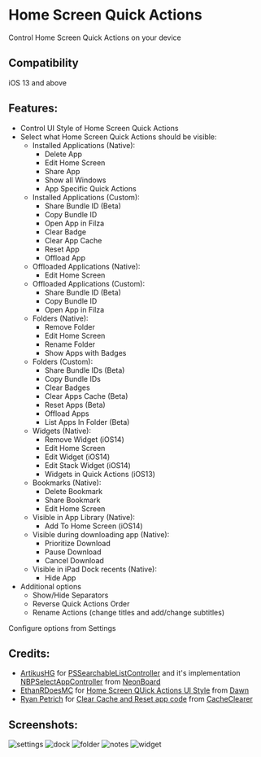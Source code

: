 # Home Screen Quick Actions
Control Home Screen Quick Actions on your device

## Compatibility
iOS 13 and above

## Features:
* Control UI Style of Home Screen Quick Actions
* Select what Home Screen Quick Actions should be visible:
	* Installed Applications (Native):
		* Delete App
		* Edit Home Screen
		* Share App
		* Show all Windows
		* App Specific Quick Actions
	* Installed Applications (Custom):
		* Share Bundle ID (Beta)
		* Copy Bundle ID
		* Open App in Filza
		* Clear Badge
		* Clear App Cache
		* Reset App
		* Offload App
	* Offloaded Applications (Native):
		* Edit Home Screen
	* Offloaded Applications (Custom):
		* Share Bundle ID (Beta)
		* Copy Bundle ID
		* Open App in Filza
	* Folders (Native):
		* Remove Folder
		* Edit Home Screen
		* Rename Folder
		* Show Apps with Badges
	* Folders (Custom):
		* Share Bundle IDs (Beta)
		* Copy Bundle IDs
		* Clear Badges
		* Clear Apps Cache (Beta)
		* Reset Apps (Beta)
		* Offload Apps
		* List Apps In Folder (Beta)
	* Widgets (Native):
		* Remove Widget (iOS14)
		* Edit Home Screen
		* Edit Widget (iOS14)
		* Edit Stack Widget (iOS14)
		* Widgets in Quick Actions (iOS13)
	* Bookmarks (Native):
		* Delete Bookmark
		* Share Bookmark
		* Edit Home Screen
	* Visible in App Library (Native):
		* Add To Home Screen (iOS14)
	* Visible during downloading app (Native):
		* Prioritize Download
		* Pause Download
		* Cancel Download
	* Visible in iPad Dock recents (Native):
		* Hide App
* Additional options
	* Show/Hide Separators
	* Reverse Quick Actions Order
	* Rename Actions (change titles and add/change subtitles)

Configure options from Settings

## Credits:
* [ArtikusHG](https://github.com/ArtikusHG) for [PSSearchableListController](https://github.com/ArtikusHG/NeonBoard/blob/a0dc05eec94003707b20a17c6824fb7bb704c521/neonboardprefs/PSSearchableListController.m) and it's implementation [NBPSelectAppController](https://github.com/ArtikusHG/NeonBoard/blob/a0dc05eec94003707b20a17c6824fb7bb704c521/neonboardprefs/NBPSelectAppController.m#L1) from [NeonBoard](https://github.com/ArtikusHG/NeonBoard/)
* [EthanRDoesMC](https://github.com/EthanRDoesMC) for [Home Screen QUick Actions UI Style](https://github.com/EthanRDoesMC/Dawn/blob/c3b6b6ab97805193627f0af62bd16feeea0a2b0f/Tweak.xm#L406-L413) from [Dawn](https://github.com/EthanRDoesMC/Dawn/)
* [Ryan Petrich](https://github.com/rpetrich) for [Clear Cache and Reset app code](https://github.com/rpetrich/CacheClearer/blob/216dd186aface6243ca94810bf9fbadc5f8c3066/Tweak.x#L25-L90) from [CacheClearer](https://github.com/rpetrich/CacheClearer/)

## Screenshots:
![settings](screenshots/homescreenquickactions1.png)
![dock](screenshots/homescreenquickactions2.jpg)
![folder](screenshots/homescreenquickactions3.jpg)
![notes](screenshots/homescreenquickactions4.jpg)
![widget](screenshots/homescreenquickactions5.png)
